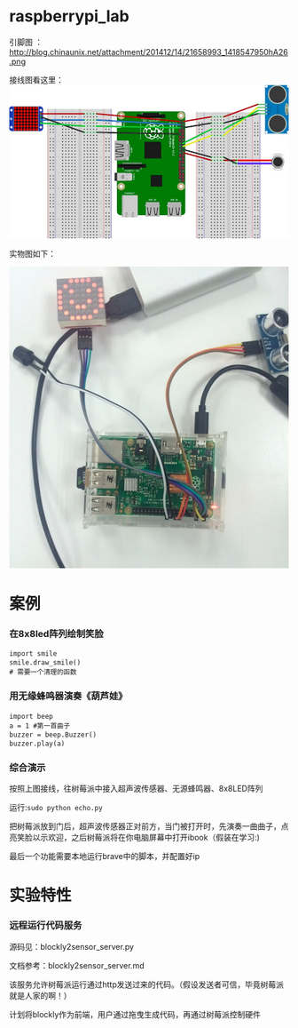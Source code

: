 # raspberrypi_lab
引脚图 ：http://blog.chinaunix.net/attachment/201412/14/21658993_1418547950hA26.png

接线图看这里：
![](https://raw.githubusercontent.com/wwj718/gif_bed/master/pi_fritzing.png)

实物图如下：

![](https://raw.githubusercontent.com/wwj718/gif_bed/master/pi_echo.png)


# 案例
### 在8x8led阵列绘制笑脸
```
import smile
smile.draw_smile()
# 需要一个清理的函数
```

### 用无缘蜂鸣器演奏《葫芦娃》
```
import beep
a = 1 #第一首曲子
buzzer = beep.Buzzer()
buzzer.play(a)
```  

### 综合演示
按照上图接线，往树莓派中接入超声波传感器、无源蜂鸣器、8x8LED阵列

运行:`sudo python echo.py`

把树莓派放到门后，超声波传感器正对前方，当门被打开时，先演奏一曲曲子，点亮笑脸以示欢迎，之后树莓派将在你电脑屏幕中打开ibook（假装在学习:) 

最后一个功能需要本地运行brave中的脚本，并配置好ip


#  实验特性
### 远程运行代码服务
源码见：blockly2sensor_server.py

文档参考：blockly2sensor_server.md

该服务允许树莓派运行通过http发送过来的代码。（假设发送者可信，毕竟树莓派就是人家的啊！）

计划将blockly作为前端，用户通过拖曳生成代码，再通过树莓派控制硬件

